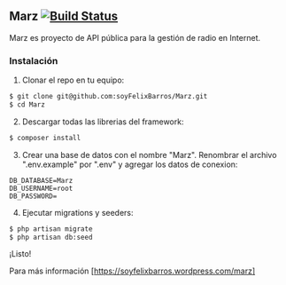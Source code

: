 ## Marz [![Build Status](https://travis-ci.org/soyFelixBarros/Marz.svg?branch=master)](https://travis-ci.org/soyFelixBarros/Marz)

Marz es proyecto de API pública para la gestión de radio en Internet.

### Instalación
1. Clonar el repo en tu equipo:
```sh
$ git clone git@github.com:soyFelixBarros/Marz.git
$ cd Marz
```
2. Descargar todas las librerias del framework:
```sh
$ composer install
```
3. Crear una base de datos con el nombre "Marz". Renombrar el archivo ".env.example" por ".env" y agregar los datos de conexion:
```
DB_DATABASE=Marz
DB_USERNAME=root
DB_PASSWORD=
```
4. Ejecutar migrations y seeders:
```sh
$ php artisan migrate
$ php artisan db:seed
```
¡Listo!

Para más información [https://soyfelixbarros.wordpress.com/marz]
